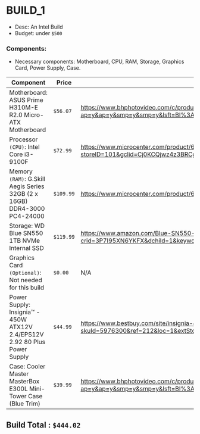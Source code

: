 # BUILD_1

- Desc: An Intel Build
- Budget: under `$500`

### Components:

- Necessary components: Motherboard, CPU, RAM, Storage, Graphics Card, Power Supply, Case.

| Component                                                                  | Price     | Link                                                                                                                                                                                                                                                                            |
| -------------------------------------------------------------------------- | --------- | ------------------------------------------------------------------------------------------------------------------------------------------------------------------------------------------------------------------------------------------------------------------------------- |
| Motherboard: ASUS Prime H310M-E R2.0 Micro-ATX Motherboard                 | `$56.07`  | https://www.bhphotovideo.com/c/product/1431198-REG/asus_prime_h310m_e_r2_0_motherboard.html/?ap=y&ap=y&smp=y&smp=y&lsft=BI%3A514&gclid=Cj0KCQjwz4z3BRCgARIsAES_OVdbLnqL8K9HKK-kqkaOrmhoI-8K56WpVbU5Z7uTNm42lrrVa6xUvqQaAodaEALw_wcB---                                          |
| Processor `(CPU)`: Intel Core i3-9100F                                     | `$72.99`  | https://www.microcenter.com/product/606587/Core_i3-9100F_Coffee_Lake_36GHz_Quad-Core_LGA_1151_Boxed_Processor?storeID=101&gclid=Cj0KCQjwz4z3BRCgARIsAES_OVe0WpDBAKjCwhxtdvBcQrfBdk0QM5xDi9vNtsFWAd_5RnG1tloMISQaAoVUEALw_wcB                                                    |
| Memory `(RAM)`: G.Skill Aegis Series 32GB (2 x 16GB) DDR4-3000 PC4-24000   | `$109.99` | https://www.microcenter.com/product/608175/gskill-aegis-series-32gb-(2-x-16gb)-ddr4-3000-pc4-24000-cl16-dual-channel-desktop-memory-kit-3000c16d32gisb---black                                                                                                                  |
| Storage: WD Blue SN550 1TB NVMe Internal SSD                               | `$119.99` | https://www.amazon.com/Blue-SN550-1TB-NVMe-Internal/dp/B07YFFX5MD/ref=sr_1_5?crid=3P7I95XN6YKFX&dchild=1&keywords=1tb+ssd+m.2&qid=1591951772&s=electronics&sprefix=1+tb+ssd+%2Celectronics%2C211&sr=1-5---                                                                      |
| Graphics Card `(Optional)`: Not needed for this build                      | `$0.00`   | N/A                                                                                                                                                                                                                                                                             |
| Power Supply: Insignia™ - 450W ATX12V 2.4/EPS12V 2.92 80 Plus Power Supply | `$44.99`  | https://www.bestbuy.com/site/insignia-450w-atx12v-2-4-eps12v-2-92-80-plus-power-supply-gray/5976300.p?skuId=5976300&ref=212&loc=1&extStoreId=1119&ref=212&loc=1&gclid=Cj0KCQjwz4z3BRCgARIsAES_OVeLPJ3QtYHvYH7tGL6gtQYyBkVBM9flBnsw0ePkgyMzXbI_7brWrEQaArxdEALw_wcB&gclsrc=aw.ds |
| Case: Cooler Master MasterBox E300L Mini-Tower Case (Blue Trim)            | `$39.99`  | https://www.bhphotovideo.com/c/product/1560149-REG/cooler_master_mcb_e300l_kn5n_b01_masterbox_e300l_matx_tower.html/?ap=y&ap=y&smp=y&smp=y&lsft=BI%3A514&gclid=Cj0KCQjwz4z3BRCgARIsAES_OVeQQgaMrd22_Q9S8q21iI6cf5j1mhgKht2egZQ09ok0uKr8M1DSmogaAgTmEALw_wcB                     |

## Build Total : `$444.02`
